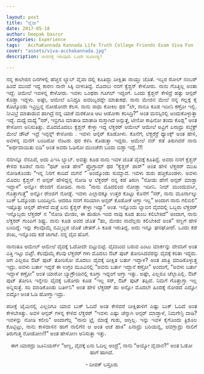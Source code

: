 ```yaml
---

layout: post
title: "ವೈವಾ"
date: 2017-05-18
author: Deepak basrur
categories: Experience
tags:	AcchaKannada Kannada Life Truth College Friends Exam Viva Fun
cover: "assets/viva-acchakannada.jpg"
description: ಜೀವನಕ್ಕೆ ಇರುವುದು ಒಂದೇ ಸುಖಾಂತ್ಯ!

---
```


<p align ="justify">ನನ್ನ ಕಾಲೇಜಿನ ದಿನಗಳಲ್ಲಿ ಹೆಚ್ಚಿನ ಲ್ಯಾಬ್ ವೈವಾ ದಲ್ಲಿ ಕೂತಿದ್ದು ದೀಕ್ಷಿತಾ ನಾಯ್ಡು ಜೊತೆ. ಇಬ್ಬರ ರೋಲ್ ನಂಬರ್ ಹಿಂದೆ ಮುಂದೆ ಇದ್ದ ಕಾರಣ  ನಾನೇ ಸಿಕ್ಕಿ ಬೀಳುತಿದ್ದೆ.  ಮೊದಲು ನನಗೆ ಕ್ವೆಶ್ಚನ್ ಕೇಳೋರು. ನಾನು ಗೊತ್ತಿಲ್ಲ ಅಂತಾ ಇದ್ದೆ. ಆಮೇಲೆ ಇವಳನ್ನ ಕೇಳೋರು. ಇವಳು ಒಂಥರಾ ಗೂಗಲ್ ಇದ್ದಂಗೆ. ಒಂದು ಕ್ವೆಶ್ಚನ್ ಕೇಳಿದ್ರೆ ಹತ್ತು ಆನ್ಸರ್ ಕೊಡ್ತಾ ಇದ್ದಳು. ಅಷ್ಟೇ, ಆಮೇಲೆ ಏನಿದ್ರೂ ಅವರಿಬ್ಬರದ್ದೇ ಮಾತುಕಥೆ. ನಾನು ಮೇಜಿನ ಮೇಲೆ ನನ್ನ ಗಲ್ಲಕ್ಕೆ ಕೈ ಕೊಟ್ಕೊಂಡು ಇವ್ರಿಬ್ರನ್ನ ನೋಡೋದೇ ಕೆಲಸ. ನಾನು ಸಾಧು ಕೋಕಿಲ ಥರ “ಲೇ, ನಾನೂ ಕೂಡ ಇದೀನಿ ಕಣ್ರೋ ಇಲ್ಲಿ. ನೀವಿಬ್ರೆ ಮಾತಾಡುವ ಹಾಗಿದ್ರೆ ನನ್ನ ಯಾಕೆ ಮರಕೋತಿ ಆಟ ಆಡೋಕಾ ಕರಿಸಿದ್ರಿ?” ಅಂತ ಮನಸ್ಸಿನಲ್ಲಿ ಅಂದುಕೊಳ್ಳುತ್ತಾ ಇದ್ದೆ. ಮಧ್ಯೆ ಮಧ್ಯೆ “ಸರ್, ಇಬ್ರಿಗೂ ಮಾತಾಡಿ ಮಾತಾಡಿ ಸುಸ್ತಾಗಿದೆ ಅನ್ಸುತ್ತೆ, ಟೀನೋ ಕಾಫಿನೋ ತಂದು ಕೊಡ್ಲ“ ಅಂತ  ಕೇಳೋಣ ಅನಿಸುತಿತ್ತು. ಮೊದಮೊದಲು ಕ್ವೆಶ್ಚನ್ ಕೇಳ್ತಾ ಇದ್ದ ಲೆಕ್ಚರರ್ ಆಮೇಲ್ ಆಮೇಲೆ ಅವ್ರಿಗೆ ಏನಾದ್ರು ಸಬ್ಜೆಕ್ಟ್ ಮೇಲೆ ಡೌಟ್ ಇದ್ರೆ ಇವ್ಳನ್ನ್ ಕೇಳೋರು . ಇವಳು ಆನ್ಸರ್ ಕೊಡೋಳು.  ಕೊನೆಗೆ, ಲೆಕ್ಚರೆರ್ರೆ  ಥ್ಯಾಂಕ್ಸ್ ಅಂತ ಹೇಳಿ, ಅವಳನ್ನ ಮನೆಗೆ ಬಂದಿರೋ ನೆಂಟರು ಥರ ಕಳಿಸಿ ಕೊಡುತ್ತಾ ಇದ್ದರು. ಆಮೇಲೆ ನನ್ ಕಡೆ ತಿರುಗಿದರೆ ನಾನು “ಅರ್ಥವಾಯಿತು ಬಿಡಿ” ಅಂತ ಅವರು ಓಡಿಸೋ ಮುಂಚೆನೇ ಬಂದು ಬಿಡ್ತಾ ಇದ್ದೆ..!!! 

<p align ="justify">ನನಗಿನ್ನೂ ನೆನಪಿದೆ, ಅದು ಎಇಸಿ ಲ್ಯಾಬ್. ಅವತ್ತು ಕೂಡ ನಾನು ಇವಳ ಜೊತೆ ವೈವಕ್ಕೆ ಕೂತಿದ್ದೆ. ಅವರು ನನಗೆ ಕ್ವೆಶ್ಚನ್ ಕೇಳಿದ ಕೂಡಲೆ ನಾನು “ಥಟ್ ಅಂತ ಹೇಳಿ” ಪ್ರೊಗ್ರಾಮ್ ಥರ “ಕ್ವೆಶ್ಚನ್ ಪಾಸ್“ ಅಂತ ಹೇಳಿ ಲೆಕ್ಚರರ್ ಮುಖ ನೋಡಿಕೊಂಡು “ಇನ್ನ ನಿನಗೆ ಕಾದಿದೆ ಮಗನೆ “ ಅಂದ್ಕೊಂಡು ಸುಮ್ನಾದೆ. ಇವಳು ಶುರು ಹಚ್ಚಿಕೊಂಡಳು. ಅವಳು ಮೊದಲ ಕ್ವೆಶ್ಚನ್ ಗೆ ಆನ್ಸರ್ ಹೇಳಿದ್ದನ್ನ ನೋಡಿ ಆ ಲೆಕ್ಚರರ್ ನನ್ನ ಕಡೆ ತಿರುಗಿ “ನೋಡು ಹೇಗೆ ಆನ್ಸರ್ ಮಾಡ್ತಾ ಇದ್ದಾಳೆ” ಅನ್ನೋ ರೇಂಜಿಗೆ ನೋಡಿದ. ನಾನು “ನಾನು ಮೊದಲಿಂದ ನೋಡ್ತಾ ಇದೀನಿ. ನೀವ್ ಮುಂದುವರ್ಸಿ, ಗೊತ್ತಾಗುತ್ತೆ” ಅನ್ನೋ ರೇಂಜಿಗೆ ನೋಡ್ದೆ. ಇವಳು ಎಲ್ಲಾದಕ್ಕೂ ಉತ್ತರ ಕೊಟ್ಟು ಕೊನೆಗೆ “ಸರ್, ನಾನು ಮೂರ್ನಾಲ್ಕು ಬುಕ್ ಓದ್ಕೊಂಡು ಬಂದಿದ್ದೀನಿ. ಆದರೂ ನನಗೆ ಸರಿಯಾಗಿ ಆನ್ಸರ್ ಕೊಡೋಕೆ ಆಗ್ತಾ ಇಲ್ಲ” ಅಂದಾಗ ನಾನು ಗಲಿಬಿಲಿ“ ಇಷ್ಟೊತ್ತು ಆನ್ಸರ್ ಹೇಳದೆ ಮತ್ತೆ ಏನು ಕ್ವೆಶ್ಚನ್ ಕೇಳ್ತಾ ಇದ್ಯಾ” ಅಂತ. ಇನ್ನೊಂದು ಲ್ಯಾಬಿನ ವೈವದಲ್ಲಿ ಒಬ್ಬರು ಲೆಕ್ಚರರ್ ಇನ್ನೊಬ್ಬರು ಲೆಕ್ಚರರ್ ನ “ನೋಡಿ ಮೇಡಂ, ಈ ಹುಡುಗಿ ಇಂದ ನಾವು ಕೂಡ ತುಂಬ ಕಲಿಬೇಕಿದೆ“ ಅಂದಾಗ, ನಾನು ಲೆಕ್ಚರರ್ ಗುಂಪಿಗೆ ಶಿಫ್ಟು. ನಾನು ಕೂಡ ಅವರ ಜೊತೆ “ಹು, ಮೇಡಂ ನಾವೆಲ್ಲರು ಕಲಿಬೇಕಿದೆ ಅಂತ” ಸಣ್ಣಗೆ ಹೇಳಿ ಬಂದಿದ್ದೆ. ಇನ್ನು ಕೆಲವೊಮ್ಮೆ ನಮ್ಮಿಬ್ಬರ ಜೊತೆ ಚೇತನ್.ಸಿ ಕೂಡ ಇರುತಿದ್ದ. ಅದು ಇನ್ನೂ ಘನಘೋರ!. ಒಂದು ಕಡೆ ಶಂಖ, ಇನ್ನೊಂದು ಕಡೆ ಜಾಗಟೆ. ನನ್ನ ವೈವ ಹೊಗೆ. 

<p align ="justify">ನಾನಂತೂ ಆಮೇಲ್ ಆಮೇಲೆ ವೈವಕ್ಕೆ ಓದೋದೇ ಬಿಟ್ಟುಬಿಟ್ಟೆ. ವೈವದಿಂದ ಬರುವ ಎಂಟು ಮಾರ್ಕನ್ನು ದೇವರಿಗೆ ಅಂತ ಎತ್ತಿ ಇಟ್ಟು ಬಿಟ್ಟೆ!. ಕೆಲವೊಮ್ಮೆ  ಕೆಲವು ಲೆಕ್ಚರರ್ ಗಳು ಮೊದಲು ಔಟ್ ಪುಟ್ ತೋರಿಸಿದವರನ್ನು ವೈವಕ್ಕೆ ಕರಿತಾ ಇದ್ದರು. ಆಗ ಎಲ್ಲರೂ ಔಟ್ ಪುಟ್ ತೋರಿಸೋ ಮೊದಲು ವೈವಕ್ಕೆ ದೀಕ್ಷಿತ ಬರ್ತಾ ಇದ್ದಾಳ? ಅಂತ ಖಾತ್ರಿ ಮಾಡಿಕೊಳ್ಳುತ್ತ ಇದ್ರು. ಅವಳು ಬರ್ತಾ ಇದ್ದರೆ ಈ ಉಗ್ರಂ ಮೂವಿನಲ್ಲಿ “ಅವನು ಬರ್ತಾ ಇದ್ದಾನೆ ಕಣ್ರೋ” ಅಂದಂಗೆ, “ಅವಳು ಬರ್ತಾ ಇದ್ದಾಳೆ ಕಣ್ರೋ” ಅಂತ ಯಾರೋ ಬ್ಯಾಗ್ರೌಂಡಿನಲ್ಲಿ ಕೂಗ್ತಾ ಇದ್ದಂಗೆ ಆಗ್ತಾ ಇತ್ತು.  ಅಷ್ಟೇ, ಎಲ್ಲರೂ ಚೆಲ್ಲಾಪಿಲ್ಲಿ. ಔಟ್ ಪುಟ್ ತೋರಿಸಿ ಇನ್ನೇನು ವೈವಕ್ಕೆ ಬರೋರು ಕೂಡ "ಇಲ್ಲ ಸರ್, ಔಟ್ ಪುಟ್ ತಪ್ಪಿದೆ. ನಿಮಗೆ ಗೊತ್ತಾಗ್ತಾ ಇಲ್ಲ ಅನ್ನಿಸುತ್ತೆ. ಸರಿ ಮಾಡಿಕೊಂಡು ಬರ್ತೀನಿ"  ಅಂತ ಹೇಳಿ ಲೆಕ್ಚರರ್ ಹು ಅನ್ನೋ ಮೊದಲೇ ಹಿಂದಕ್ಕೆ ನೋಡದೆ ಎದ್ನೋ ಬಿದ್ನೋ ಅಂತ ಓಡಿ ಹೋಗ್ತಾ ಇದ್ರು.

<p align ="justify">ಪರೀಕ್ಷೆ ಟೈಮಿನಲ್ಲಿ ಎಲ್ಲರಿಗೂ ಯಾವ ಬುಕ್ ಓದಿದೆ ಅಂತ ಕೇಳಿದರೆ ದೀಕ್ಷಿತಾಳಿಗೆ ಎಷ್ಟು ಬುಕ್ ಓದಿದೆ ಅಂತ ಕೇಳಬೇಕಿತ್ತು. ಅವಳ ಆನ್ಸರ್ ಗಳನ್ನ ಕೇಳಿದ ಲೆಕ್ಚರರ್ “ಇವಳು ಎಷ್ಟು  ಚೆನ್ನಾಗಿ ಆನ್ಸರ್ ಮಾಡ್ತಾಳೆ, ನಿಮಗೇನ್ರಿ ದಾಡಿ? ಇವಳನ್ನು ನೋಡಿ ಕಲೀರಿ“  ಅಂದಾಗೆಲ್ಲ “ನಾನು ಟ್ರೈ ಮಾಡ್ದೆ ಗುರು, ಆಗ್ಲಿಲ್ಲ. ಇನ್ನು ಇವಳ ಕೈಗೊಂದು ತ್ರಿಶೂಲ ಕೊಟ್ಬಿಟ್ಟು, ನಾನು ಕಾಳಿದಾಸನ ಹಾಗೆ ನಾಲಿಗೆನ ಆ ಅಂತ ಆಚೆ ಹಾಕಿ” ಏನಾದ್ರು ಬರಿಯವ್ವ, ಆವಗ್ಲಾದ್ರು ನಾಲಿಗೆ ತಿರುಗುತ್ತ ನೋಡೋಣ!!” ಅಂತ ಹೇಳೋಣ ಅನಿಸುತ್ತಾ ಇತ್ತು.

<p align ="center">ಈಗ ಯಾರದ್ರು ಜೂನಿಯರ್ಸ್ “ಅಣ್ಣ, ವೈವಕ್ಕೆ ಏನು ಓದಿಲ್ಲ ಅಂದ್ರೆ”, ನಾನು “ಅಯ್ಯೋ ವೈವಾನ?” ಅಂತ ಓಡೋ ಹಾಗೆ ಹಾಗಿದೆ.</p>

<p align ="center">- ದೀಪಕ್ ಬಸ್ರೂರು </p>
